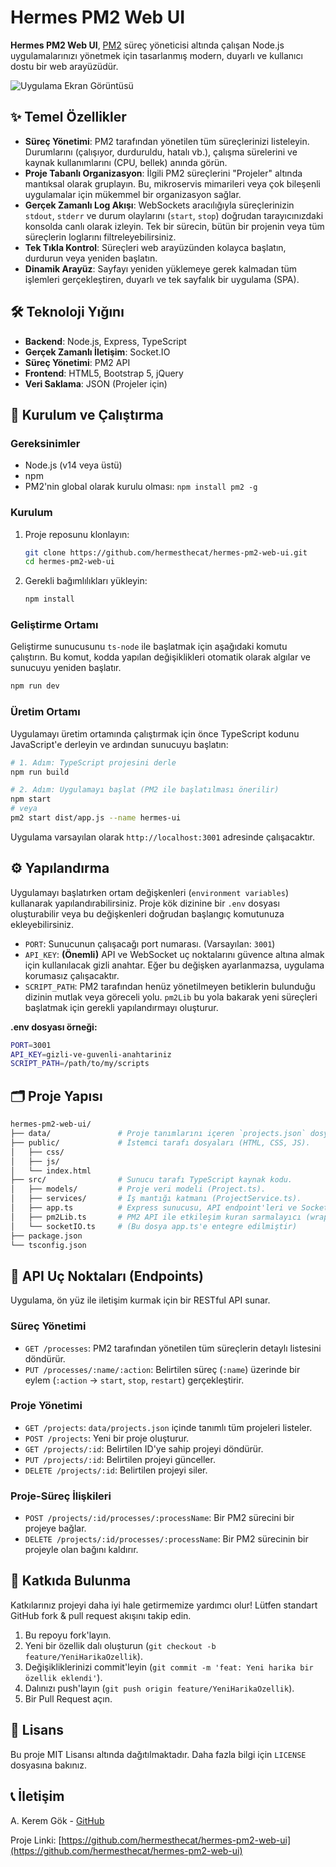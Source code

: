 # Hermes PM2 Web UI

**Hermes PM2 Web UI**, [PM2](https://pm2.keymetrics.io/) süreç yöneticisi altında çalışan Node.js uygulamalarınızı yönetmek için tasarlanmış modern, duyarlı ve kullanıcı dostu bir web arayüzüdür.

![Uygulama Ekran Görüntüsü](https://via.placeholder.com/800x400.png?text=Hermes+UI+Screenshot)

## ✨ Temel Özellikler

- **Süreç Yönetimi**: PM2 tarafından yönetilen tüm süreçlerinizi listeleyin. Durumlarını (çalışıyor, durduruldu, hatalı vb.), çalışma sürelerini ve kaynak kullanımlarını (CPU, bellek) anında görün.
- **Proje Tabanlı Organizasyon**: İlgili PM2 süreçlerini "Projeler" altında mantıksal olarak gruplayın. Bu, mikroservis mimarileri veya çok bileşenli uygulamalar için mükemmel bir organizasyon sağlar.
- **Gerçek Zamanlı Log Akışı**: WebSockets aracılığıyla süreçlerinizin `stdout`, `stderr` ve durum olaylarını (`start`, `stop`) doğrudan tarayıcınızdaki konsolda canlı olarak izleyin. Tek bir sürecin, bütün bir projenin veya tüm süreçlerin loglarını filtreleyebilirsiniz.
- **Tek Tıkla Kontrol**: Süreçleri web arayüzünden kolayca başlatın, durdurun veya yeniden başlatın.
- **Dinamik Arayüz**: Sayfayı yeniden yüklemeye gerek kalmadan tüm işlemleri gerçekleştiren, duyarlı ve tek sayfalık bir uygulama (SPA).

## 🛠️ Teknoloji Yığını

- **Backend**: Node.js, Express, TypeScript
- **Gerçek Zamanlı İletişim**: Socket.IO
- **Süreç Yönetimi**: PM2 API
- **Frontend**: HTML5, Bootstrap 5, jQuery
- **Veri Saklama**: JSON (Projeler için)

## 🚀 Kurulum ve Çalıştırma

### Gereksinimler

- Node.js (v14 veya üstü)
- npm
- PM2'nin global olarak kurulu olması: `npm install pm2 -g`

### Kurulum

1. Proje reposunu klonlayın:

   ```bash
   git clone https://github.com/hermesthecat/hermes-pm2-web-ui.git
   cd hermes-pm2-web-ui
   ```

2. Gerekli bağımlılıkları yükleyin:

   ```bash
   npm install
   ```

### Geliştirme Ortamı

Geliştirme sunucusunu `ts-node` ile başlatmak için aşağıdaki komutu çalıştırın. Bu komut, kodda yapılan değişiklikleri otomatik olarak algılar ve sunucuyu yeniden başlatır.

```bash
npm run dev
```

### Üretim Ortamı

Uygulamayı üretim ortamında çalıştırmak için önce TypeScript kodunu JavaScript'e derleyin ve ardından sunucuyu başlatın:

```bash
# 1. Adım: TypeScript projesini derle
npm run build

# 2. Adım: Uygulamayı başlat (PM2 ile başlatılması önerilir)
npm start 
# veya
pm2 start dist/app.js --name hermes-ui
```

Uygulama varsayılan olarak `http://localhost:3001` adresinde çalışacaktır.

## ⚙️ Yapılandırma

Uygulamayı başlatırken ortam değişkenleri (`environment variables`) kullanarak yapılandırabilirsiniz. Proje kök dizinine bir `.env` dosyası oluşturabilir veya bu değişkenleri doğrudan başlangıç komutunuza ekleyebilirsiniz.

- `PORT`: Sunucunun çalışacağı port numarası. (Varsayılan: `3001`)
- `API_KEY`: **(Önemli)** API ve WebSocket uç noktalarını güvence altına almak için kullanılacak gizli anahtar. Eğer bu değişken ayarlanmazsa, uygulama korumasız çalışacaktır.
- `SCRIPT_PATH`: PM2 tarafından henüz yönetilmeyen betiklerin bulunduğu dizinin mutlak veya göreceli yolu. `pm2Lib` bu yola bakarak yeni süreçleri başlatmak için gerekli yapılandırmayı oluşturur.

**.env dosyası örneği:**

```bash
PORT=3001
API_KEY=gizli-ve-guvenli-anahtariniz
SCRIPT_PATH=/path/to/my/scripts
```

## 🗂️ Proje Yapısı

```bash
hermes-pm2-web-ui/
├── data/               # Proje tanımlarını içeren `projects.json` dosyası burada saklanır.
├── public/             # İstemci tarafı dosyaları (HTML, CSS, JS).
│   ├── css/
│   ├── js/
│   └── index.html
├── src/                # Sunucu tarafı TypeScript kaynak kodu.
│   ├── models/         # Proje veri modeli (Project.ts).
│   ├── services/       # İş mantığı katmanı (ProjectService.ts).
│   ├── app.ts          # Express sunucusu, API endpoint'leri ve Socket.IO kurulumu.
│   ├── pm2Lib.ts       # PM2 API ile etkileşim kuran sarmalayıcı (wrapper).
│   └── socketIO.ts     # (Bu dosya app.ts'e entegre edilmiştir)
├── package.json
└── tsconfig.json
```

## 🔌 API Uç Noktaları (Endpoints)

Uygulama, ön yüz ile iletişim kurmak için bir RESTful API sunar.

### Süreç Yönetimi

- `GET /processes`: PM2 tarafından yönetilen tüm süreçlerin detaylı listesini döndürür.
- `PUT /processes/:name/:action`: Belirtilen süreç (`:name`) üzerinde bir eylem (`:action` -> `start`, `stop`, `restart`) gerçekleştirir.

### Proje Yönetimi

- `GET /projects`: `data/projects.json` içinde tanımlı tüm projeleri listeler.
- `POST /projects`: Yeni bir proje oluşturur.
- `GET /projects/:id`: Belirtilen ID'ye sahip projeyi döndürür.
- `PUT /projects/:id`: Belirtilen projeyi günceller.
- `DELETE /projects/:id`: Belirtilen projeyi siler.

### Proje-Süreç İlişkileri

- `POST /projects/:id/processes/:processName`: Bir PM2 sürecini bir projeye bağlar.
- `DELETE /projects/:id/processes/:processName`: Bir PM2 sürecinin bir projeyle olan bağını kaldırır.

## 🤝 Katkıda Bulunma

Katkılarınız projeyi daha iyi hale getirmemize yardımcı olur! Lütfen standart GitHub fork & pull request akışını takip edin.

1. Bu repoyu fork'layın.
2. Yeni bir özellik dalı oluşturun (`git checkout -b feature/YeniHarikaOzellik`).
3. Değişikliklerinizi commit'leyin (`git commit -m 'feat: Yeni harika bir özellik eklendi'`).
4. Dalınızı push'layın (`git push origin feature/YeniHarikaOzellik`).
5. Bir Pull Request açın.

## 📝 Lisans

Bu proje MIT Lisansı altında dağıtılmaktadır. Daha fazla bilgi için `LICENSE` dosyasına bakınız.

## 📞 İletişim

A. Kerem Gök - [GitHub](https://github.com/hermesthecat)

Proje Linki: [https://github.com/hermesthecat/hermes-pm2-web-ui](https://github.com/hermesthecat/hermes-pm2-web-ui)
